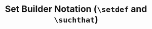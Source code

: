 ---
layout: single
title: >
  Set Builder Notation (<code>\setdef</code> and <code>\suchthat</code>)
summary: 
description: >
  To insert a set \({A | B}\) (using set builder notation), 
  type "\setdef{A \suchthat B}". The heights of the braces and 
  center bar will adjust automatically to the height of the contents.
definition: |- 
  \newcommand*{\setdef}[1]{\left\{#1 \right\}} 
  \newcommand{\suchthat}{\mathrel{}\ifnum\currentgrouptype=16 \middle\fi|\mathrel{}}
examples:
  - code_displayed: |-
      \setdef{A \suchthat B}
    code_rendered: |
      \left\{A \mid B\right\}
  - code_displayed: |-
      \setdef{x \suchthat \frac{1}{1+x} = 0}
    code_rendered: |
      \left\{x \mathrel{}\middle|\mathrel{} \frac{1}{1+x} = 0\right\}
  - code_displayed: |-
      \setdef{A, B, C}
    code_rendered: |
      \left\{A, B, C\right\}
---